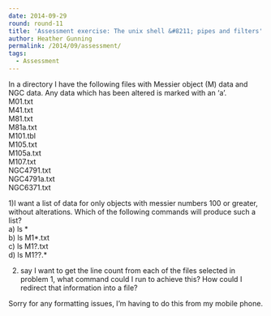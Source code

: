 ```yaml
---
date: 2014-09-29
round: round-11
title: 'Assessment exercise: The unix shell &#8211; pipes and filters'
author: Heather Gunning
permalink: /2014/09/assessment/
tags:
  - Assessment
---
```

In a directory I have the following files with Messier object (M) data and NGC data. Any data which has been altered is marked with an &#8216;a&#8217;.  
M01.txt  
M41.txt  
M81.txt  
M81a.txt  
M101.tbl  
M105.txt  
M105a.txt  
M107.txt  
NGC4791.txt  
NGC4791a.txt  
NGC6371.txt

1)I want a list of data for only objects with messier numbers 100 or greater, without alterations. Which of the following commands will produce such a list?  
a) ls *  
b) ls M1*.txt  
c) ls M1?.txt  
d) ls M1??.*

2) say I want to get the line count from each of the files selected in problem 1, what command could I run to achieve this? How could I redirect that information into a file?

Sorry for any formatting issues, I&#8217;m having to do this from my mobile phone.

&nbsp;
